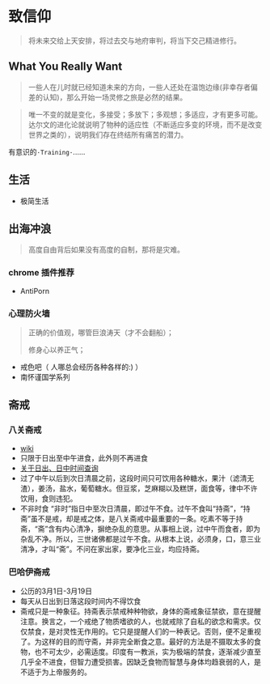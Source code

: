 致信仰
===

> 将未来交给上天安排，将过去交与地府审判，将当下交己精进修行。

## What You Really Want

> 一些人在儿时就已经知道未来的方向，一些人还处在温饱边缘(非幸存者偏差的认知)，那么开始一场灵修之旅是必然的结果。

> 唯一不变的就是变化，多接受；多放下；多观想；多适应，才有更多可能。达尔文的进化论就说明了物种的适应性（不断适应多变的环境，而不是改变世界之类的），说明我们存在终结所有痛苦的潜力。

有意识的`·Training·`......

## 生活

- 极简生活

## 出海冲浪

> 高度自由背后如果没有高度的自制，那将是灾难。

### chrome 插件推荐

- AntiPorn

### 心理防火墙

> 正确的价值观，哪管巨浪涛天（才不会翻船）；
>
> 修身心以养正气；

- 戒色吧（ 人哪总会经历各种各样的:) ）
- 南怀谨国学系列

## 斋戒

### 八关斋戒

- [wiki](https://baike.baidu.com/item/%E5%85%AB%E5%85%B3%E6%96%8B%E6%88%92)
- 只限于日出至中午进食，此外则不再进食
- [关于日出、日中时间查询](https://richurimo.51240.com/shanghai__richurimo/)
- 过了中午以后到次日清晨之前，这段时间只可饮用各种糖水，果汁（滤清无渣），姜汤，盐水，葡萄糖水。但豆浆，芝麻糊以及糕饼，面食等，律中不许饮用，食则违犯。
- 不非时食 “非时”指日中至次日清晨，即过午不食。过午不食叫“持斋”，“持斋”虽不是戒，却是戒之体，是八关斋戒中最重要的一条。吃素不等于持斋，“斋”含有内心清净，摒绝杂乱的意思。从事相上说，过中午而食者，即为杂乱不净。所以，三世诸佛都是过午不食。从根本上说，必须身，口，意三业清净，才叫“斋”。不问在家出家，要净化三业，均应持斋。

### 巴哈伊斋戒

- 公历的3月1日-3月19日
- 每天从日出到日落这段时间内不得饮食
- 斋戒只是一种象征。持斋表示禁戒种种物欲，身体的斋戒象征禁欲，意在提醒注意。换言之，一个戒绝了物质嗜欲的人，也就戒除了自私的欲念和需求。仅仅禁食，是对灵性无作用的。它只是提醒人们的一种表记。否则，便不足重视了。为这样的目的而守斋，并非完全断食之意。最好的方法是不摄取太多的食物，也不可太少，必需适度。印度有一教派，实为极端的禁食，逐渐减少直至几乎全不进食，但智力遭受损害。因缺乏食物而智慧与身体均趋衰弱的人，是不适于为上帝服务的。

<!-- 
# 别人的恋爱心得

> 除了用心，还需要克制

![别人的恋爱心得1](./traing1.jpg)
![别人的恋爱心得1](./traing2.jpg)
![别人的恋爱心得1](./traing3.jpg)
![别人的恋爱心得1](./traing4.jpg)

- 理想的生活应该是什么样的？（独立开始者？）
- 如何完全地自身负责，而不是事后保障体系（社会医疗，医保等外在的马后炮机制）?
- 如何更开明更自在（与自然相处、与他人相处、与身体相处）？
- 什么是以后的事业（多体验，多尝试可能是个好的开始）？
 -->
